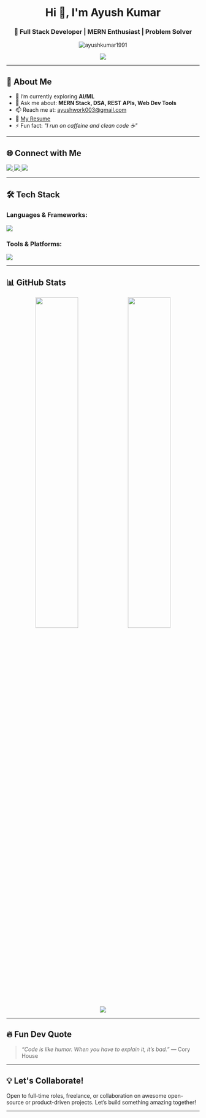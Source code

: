 <h1 align="center">Hi 👋, I'm Ayush Kumar</h1>
<h3 align="center">🚀 Full Stack Developer | MERN Enthusiast | Problem Solver</h3>

<p align="center">
<img src="https://komarev.com/ghpvc/?username=ayushkumar1991&label=Profile%20Views&color=0e75b6&style=flat-square" alt="ayushkumar1991" />
</p>

<p align="center">
<a href="https://github.com/ayushkumar1991">
<img src="https://readme-typing-svg.herokuapp.com?font=Fira+Code&size=22&pause=1000&color=36BCF7&width=435&lines=MERN+Stack+Developer;DSA+%2F+Problem+Solver;Always+Learning+New+Things;Welcome+to+my+GitHub+profile!" />
</a>
</p>

---

## 🧠 About Me

- 🌱 I’m currently exploring **AI/ML**
- 💬 Ask me about: **MERN Stack, DSA, REST APIs, Web Dev Tools**
- 📫 Reach me at: [ayushwork003@gmail.com](mailto:ayushwork003@gmail.com)
- 📄 [My Resume](https://drive.google.com/file/d/1IBW6ihGJ1A30JmDd_hDMT3wRcQjM2Vjw/view?usp=sharing)
- ⚡ Fun fact: _"I run on caffeine and clean code ☕"_

---

## 🌐 Connect with Me

<p align="left">
<a href="https://www.linkedin.com/in/ayush-kumar-607444242/" target="_blank">
<img src="https://img.shields.io/badge/LinkedIn-blue?logo=linkedin&style=for-the-badge" />
</a>
<a href="https://leetcode.com/ayushkumr1991/" target="_blank">
<img src="https://img.shields.io/badge/LeetCode-orange?logo=leetcode&style=for-the-badge" />
</a>
<a href="mailto:ayushwork003@gmail.com" target="_blank">
<img src="https://img.shields.io/badge/Gmail-red?logo=gmail&style=for-the-badge" />
</a>
</p>

---

## 🛠️ Tech Stack

### Languages & Frameworks:

<p align="left">
<img src="https://skillicons.dev/icons?i=js,ts,react,nodejs,express,mongodb,java,python,html,css" />
</p>

### Tools & Platforms:

<p align="left">
<img src="https://skillicons.dev/icons?i=git,github,vscode,postman,firebase,vercel,aws,gcp,azure,figma" />
</p>

---

## 📊 GitHub Stats

<p align="center">
<img src="https://github-readme-stats.vercel.app/api?username=ayushkumar1991&show_icons=true&theme=radical" width="47%" />
<img src="https://github-readme-stats.vercel.app/api/top-langs/?username=ayushkumar1991&layout=compact&theme=radical" width="47%" />
</p>

<p align="center">
<img src="https://github-readme-streak-stats.herokuapp.com?user=ayushkumar1991&theme=radical&date_format=M%20j%5B%2C%20Y%5D" />
</p>

---

## 🔥 Fun Dev Quote

> _“Code is like humor. When you have to explain it, it’s bad.”_
> — Cory House

---

## 💡 Let's Collaborate!

Open to full-time roles, freelance, or collaboration on awesome open-source or product-driven projects. Let’s build something amazing together!

---
